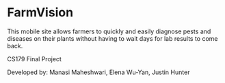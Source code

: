 # FarmVision

This mobile site allows farmers to quickly and easily diagnose pests and diseases on their plants without having to wait days for lab results to come back. 

CS179 Final Project

Developed by: Manasi Maheshwari, Elena Wu-Yan, Justin Hunter